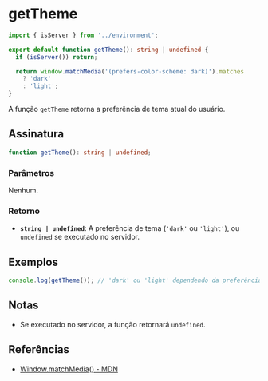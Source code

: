 # getTheme

```typescript
import { isServer } from '../environment';

export default function getTheme(): string | undefined {
  if (isServer()) return;

  return window.matchMedia('(prefers-color-scheme: dark)').matches
    ? 'dark'
    : 'light';
}
```

A função `getTheme` retorna a preferência de tema atual do usuário.

## Assinatura

```typescript
function getTheme(): string | undefined;
```

### Parâmetros

Nenhum.

### Retorno

- **`string | undefined`**: A preferência de tema (`'dark'` ou `'light'`), ou `undefined` se executado no servidor.

## Exemplos

```typescript
console.log(getTheme()); // 'dark' ou 'light' dependendo da preferência do usuário
```

## Notas

- Se executado no servidor, a função retornará `undefined`.

## Referências

- [Window.matchMedia() - MDN](https://developer.mozilla.org/en-US/docs/Web/API/Window/matchMedia)
